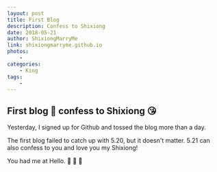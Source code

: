 ```yaml
--- 
layout: post
title: First Blog 
description: Confess to Shixiong
date: 2018-05-21 
author: ShixiongMarryMe  
link: shixiongmarryme.github.io
photos:
    -
categories:
    - King
tags: 
    - 
--- 
```


## First blog :rose: confess to Shixiong :kissing_heart:

Yesterday, I signed up for Github and tossed the blog more than a day. 

The first blog failed to catch up with 5.20, but it doesn't matter. 5.21 can also confess to you and love you my Shixiong! 

You had me at Hello. :revolving_hearts: :revolving_hearts: :revolving_hearts:
